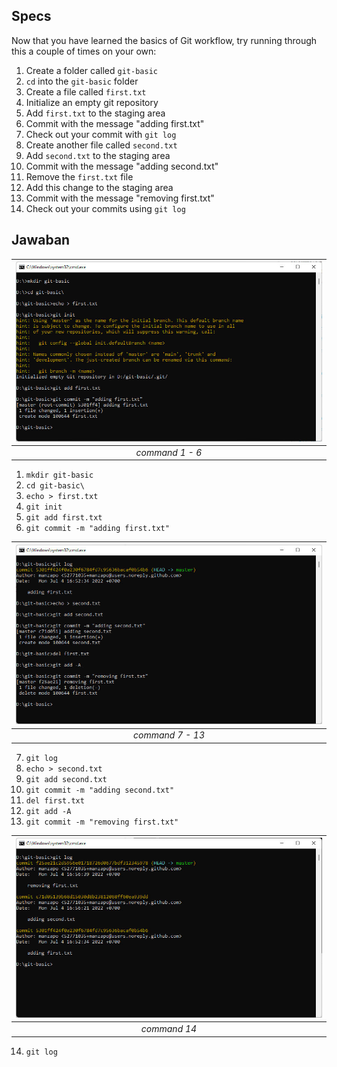 ## Specs
Now that you have learned the basics of Git workflow, try running through this a couple of times on your own:

1. Create a folder called `git-basic`
2. `cd` into the `git-basic` folder
3. Create a file called `first.txt`
4. Initialize an empty git repository
5. Add `first.txt` to the staging area
6. Commit with the message "adding first.txt"
7. Check out your commit with `git log`
8. Create another file called `second.txt`
9. Add `second.txt` to the staging area
10. Commit with the message "adding second.txt"
11. Remove the `first.txt` file
12. Add this change to the staging area
13. Commit with the message "removing first.txt"
14. Check out your commits using `git log`

## Jawaban

| ![Screenshot 1](./2022-07-04_165246.jpg) |
|:--:| 
| *command 1 - 6* |

1. `mkdir git-basic`
2. `cd git-basic\`
3. `echo > first.txt`
4. `git init`
5. `git add first.txt`
6. `git commit -m "adding first.txt"`

| ![Screenshot 2](./2022-07-04_165645.jpg) |
|:--:| 
| *command 7 - 13* |

7. `git log`
8. `echo > second.txt`
9. `git add second.txt`
10. `git commit -m "adding second.txt"`
11. `del first.txt`
12. `git add -A`
13. `git commit -m "removing first.txt"`

| ![Screenshot 3](./2022-07-04_170044.jpg) |
|:--:| 
| *command 14* |

14. `git log`